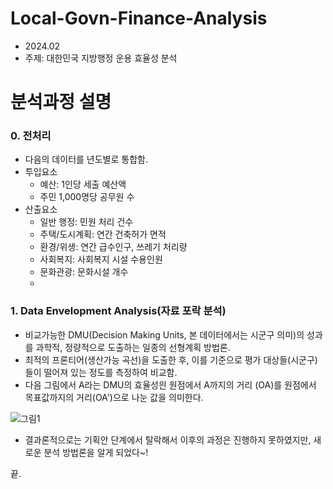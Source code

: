 # Local-Govn-Finance-Analysis
- 2024.02
- 주제: 대한민국 지방행정 운용 효율성 분석

# 분석과정 설명
### 0. 전처리
- 다음의 데이터를 년도별로 통합함.
- 투입요소
  - 예산: 1인당 세출 예산액
  - 주민 1,000명당 공무원 수
- 산출요소
  - 일반 행정: 민원 처리 건수
  - 주택/도시계획: 연간 건축허가 면적
  - 환경/위생: 연간 급수인구, 쓰레기 처리량
  - 사회복지: 사회복지 시설 수용인원
  - 문화관광: 문화시설 개수
  - 
### 1. Data Envelopment Analysis(자료 포락 분석)
- 비교가능한 DMU(Decision Making Units, 본 데이터에서는 시군구 의미)의 성과를 과학적, 정량적으로 도출하는 일종의 선형계획 방법론.
- 최적의 프론티어(생산가능 곡선)을 도출한 후, 이를 기준으로 평가 대상들(시군구)들이 떨어져 있는 정도를 측정하여 비교함.
- 다음 그림에서 A라는 DMU의 효율성읜 원점에서 A까지의 거리 (OA)를 원점에서 목표값까지의 거리(OA')으로 나눈 값을 의미한다.  

![그림1](https://github.com/YoungheeGo/Local-Govn-Finance-Analysis/assets/163238587/f28cdb89-8e00-4f41-a5a0-431d7787eaf8)


- 결과론적으로는 기획안 단계에서 탈락해서 이후의 과정은 진행하지 못하였지만, 새로운 분석 방법론을 알게 되었다~!

끝.
